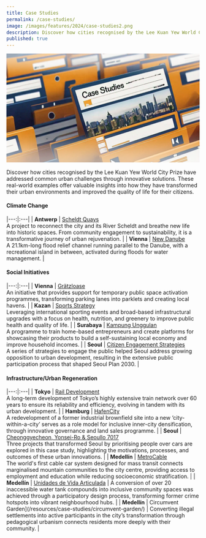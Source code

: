 ```yaml
---
title: Case Studies
permalink: /case-studies/
image: /images/features/2024/case-studies2.png
description: Discover how cities recognised by the Lee Kuan Yew World City Prize have addressed common urban challenges through innovative solutions. 
published: true
---
```


![Special Mentions](/images/features/2024/case-studies2.png)

Discover how cities recognised by the Lee Kuan Yew World City Prize have addressed common urban challenges through innovative solutions. These real-world examples offer valuable insights into how they have transformed their urban environments and improved the quality of life for their citizens.

#### **Climate Change**

|---:|:---|
| **Antwerp** | [Scheldt Quays](/resources/case-studies/antwerp-scheldt-quays/) <br> A project to reconnect the city and its River Scheldt and breathe new life into historic spaces. From community engagement to sustainability, it is a transformative journey of urban rejuvenation. |
| **Vienna** | [New Danube](/resources/case-studies/vienna-danube/) <br> A 21.1km-long flood relief channel running parallel to the Danube, with a recreational island in between, activated during floods for water management. |

#### **Social Initiatives**

|---:|:---|
| **Vienna** | [Grätzloase](/resources/case-studies/vienna-parklets/) <br> An initiative that provides support for temporary public space activation programmes, transforming parking lanes into parklets and creating local havens. |
| **Kazan** | [Sports Strategy](/resources/case-studies/kazan-sports/) <br> Leveraging international sporting events and broad-based infrastructural upgrades with a focus on health, nutrition, and greenery to improve public health and quality of life. |
| **Surabaya** | [Kampung Unggulan](/resources/case-studies/creating-self-driven-local-economy/) <br> A programme to train home-based entrepreneurs and create platforms for showcasing their products to build a self-sustaining local economy and improve household incomes. |
| **Seoul** | [Citizen Engagement Strategies](/resources/case-studies/citizen-engagement/) <br> A series of strategies to engage the public helped Seoul address growing opposition to urban development, resulting in the extensive public participation process that shaped Seoul Plan 2030. |

#### **Infrastructure/Urban Regeneration**

|---:|:---|
| **Tokyo** | [Rail Development](/resources/case-studies/tokyo-rail-network/) <br> A long-term development of Tokyo’s highly extensive train network over 60 years to ensure its reliability and efficiency, evolving in tandem with its urban development. |
| **Hamburg** | [HafenCity](/resources/case-studies/hafencity/) <br> A redevelopment of a former industrial brownfield site into a new ‘city-within-a-city’ serves as a role model for inclusive inner-city densification, through innovative governance and land sales programme. |
| **Seoul** | [Cheonggyecheon, Yonsei-Ro & Seoullo 7017](/resources/case-studies/car-to-people-spaces/) <br> Three projects that transformed Seoul by prioritising people over cars are explored in this case study, highlighting the motivations, processes, and outcomes of these urban innovations. |
| **Medellín** | [MetroCable](/resources/case-studies/metrocable/) <br> The world's first cable car system designed for mass transit connects marginalised mountain communities to the city centre, providing access to employment and education while reducing socioeconomic stratification. |
| **Medellín** | [Unidades de Vida Articulada](/resources/case-studies/uva/) | A conversion of over 20 inaccessible water tank compounds into inclusive community spaces was achieved through a participatory design process, transforming former crime hotspots into vibrant neighbourhood hubs. |
| **Medellín** | Circumvent Garden](/resources/case-studies/circumvent-garden/) | Converting illegal settlements into active participants in the city’s transformation through pedagogical urbanism connects residents more deeply with their community. |
